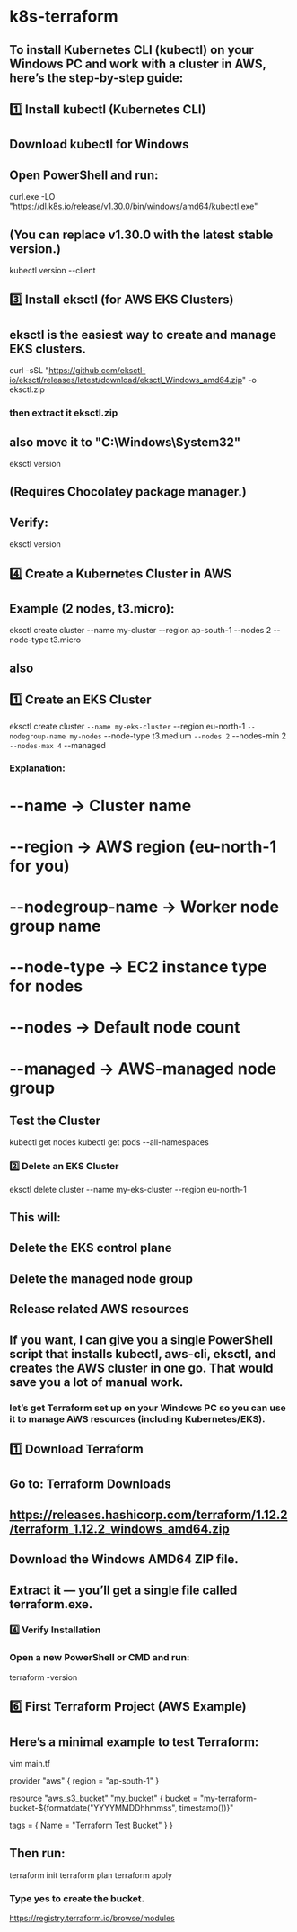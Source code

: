 # k8s-terraform
## To install Kubernetes CLI (kubectl) on your Windows PC and work with a cluster in AWS, here’s the step-by-step guide:
## 1️⃣ Install kubectl (Kubernetes CLI)
## Download kubectl for Windows
## Open PowerShell and run:
curl.exe -LO "https://dl.k8s.io/release/v1.30.0/bin/windows/amd64/kubectl.exe"
## (You can replace v1.30.0 with the latest stable version.)
kubectl version --client

## 3️⃣ Install eksctl (for AWS EKS Clusters)
## eksctl is the easiest way to create and manage EKS clusters.
curl -sSL "https://github.com/eksctl-io/eksctl/releases/latest/download/eksctl_Windows_amd64.zip" -o eksctl.zip
### then extract it eksctl.zip
## also move it to "C:\Windows\System32\"
eksctl version
## (Requires Chocolatey package manager.)

## Verify:
eksctl version

## 4️⃣ Create a Kubernetes Cluster in AWS
## Example (2 nodes, t3.micro):
eksctl create cluster --name my-cluster --region ap-south-1 --nodes 2 --node-type t3.micro

## also
## 1️⃣ Create an EKS Cluster

eksctl create cluster `
  --name my-eks-cluster `
  --region eu-north-1 `
  --nodegroup-name my-nodes `
  --node-type t3.medium `
  --nodes 2 `
  --nodes-min 2 `
  --nodes-max 4 `
  --managed
### Explanation:
# --name → Cluster name
# --region → AWS region (eu-north-1 for you)
# --nodegroup-name → Worker node group name
# --node-type → EC2 instance type for nodes
# --nodes → Default node count
# --managed → AWS-managed node group

##  Test the Cluster
kubectl get nodes
kubectl get pods --all-namespaces  

### 2️⃣ Delete an EKS Cluster

eksctl delete cluster --name my-eks-cluster --region eu-north-1
## This will:
## Delete the EKS control plane
## Delete the managed node group
## Release related AWS resources


## If you want, I can give you a single PowerShell script that installs kubectl, aws-cli, eksctl, and creates the AWS cluster in one go. That would save you a lot of manual work.


### let’s get Terraform set up on your Windows PC so you can use it to manage AWS resources (including Kubernetes/EKS).

## 1️⃣ Download Terraform
## Go to: Terraform Downloads
## https://releases.hashicorp.com/terraform/1.12.2/terraform_1.12.2_windows_amd64.zip
## Download the Windows AMD64 ZIP file.
## Extract it — you’ll get a single file called terraform.exe.

### 4️⃣ Verify Installation
### Open a new PowerShell or CMD and run:
terraform -version

## 6️⃣ First Terraform Project (AWS Example)
## Here’s a minimal example to test Terraform:

vim main.tf

provider "aws" {
  region = "ap-south-1"
}

resource "aws_s3_bucket" "my_bucket" {
  bucket = "my-terraform-bucket-${formatdate("YYYYMMDDhhmmss", timestamp())}"

  tags = {
    Name = "Terraform Test Bucket"
  }
}


## Then run:
terraform init
terraform plan
terraform apply
### Type yes to create the bucket.

https://registry.terraform.io/browse/modules

